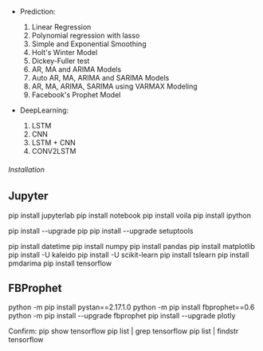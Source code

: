- Prediction:
    1. Linear Regression
    2. Polynomial regression with lasso
    3. Simple and Exponential Smoothing 
    4. Holt's Winter Model
    5. Dickey-Fuller test
    6. AR, MA and ARIMA Models
    7. Auto AR, MA, ARIMA and SARIMA Models
    8. AR, MA, ARIMA, SARIMA  using VARMAX Modeling
    9. Facebook's Prophet Model

- DeepLearning:
    1. LSTM
    2. CNN
    3. LSTM + CNN
    4. CONV2LSTM

###### Installation ######
## Jupyter ##
pip install jupyterlab
pip install notebook
pip install voila
pip install ipython

pip install --upgrade pip
pip install --upgrade setuptools

pip install datetime
pip install numpy
pip install pandas
pip install matplotlib
pip install -U kaleido
pip install -U scikit-learn
pip install tslearn
pip install pmdarima
pip install tensorflow

## FBProphet ##
python -m pip install pystan==2.17.1.0
python -m pip install fbprophet==0.6   
python -m pip install --upgrade fbprophet
pip install --upgrade plotly


Confirm:
    pip show tensorflow
    pip list | grep tensorflow
    pip list | findstr tensorflow